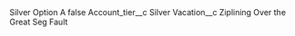 <?xml version="1.0" encoding="UTF-8"?>
<CustomMetadata xmlns="http://soap.sforce.com/2006/04/metadata" xmlns:xsi="http://www.w3.org/2001/XMLSchema-instance" xmlns:xsd="http://www.w3.org/2001/XMLSchema">
    <label>Silver Option A</label>
    <protected>false</protected>
    <values>
        <field>Account_tier__c</field>
        <value xsi:type="xsd:string">Silver</value>
    </values>
    <values>
        <field>Vacation__c</field>
        <value xsi:type="xsd:string">Ziplining Over the Great Seg Fault</value>
    </values>
</CustomMetadata>
